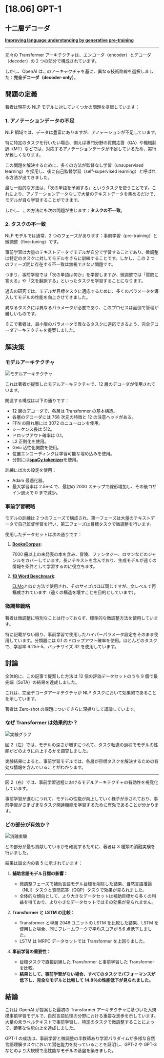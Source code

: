 # [18.06] GPT-1

## 十二層デコーダ

[**Improving language understanding by generative pre-training**](https://cdn.openai.com/research-covers/language-unsupervised/language_understanding_paper.pdf)

---

元々の Transformer アーキテクチャは、エンコーダ（encoder）とデコーダ（decoder）の 2 つの部分で構成されています。

しかし、OpenAI はこのアーキテクチャを基に、異なる技術路線を選択しました：**完全デコーダ（decoder-only）**。

## 問題の定義

著者は現在の NLP モデルに対していくつかの問題を提起しています：

### 1. アノテーションデータの不足

NLP 領域では、データは豊富にありますが、アノテーションが不足しています。

特に特定のタスクを行いたい場合、例えば専門分野の質問応答（QA）や機械翻訳（MT）などでは、対応するアノテーションデータが不足しているため、実行が難しくなります。

この問題を解決するために、多くの方法が監督なし学習（unsupervised learning）を採用し、後に自己監督学習（self-supervised learning）と呼ばれる方法が出てきました。

最も一般的な方法は、「次の単語を予測する」というタスクを使うことです。これにより、アノテーションデータなしで大量のテキストデータを集めるだけで、モデルが自ら学習することができます。

しかし、この方法にも次の問題が生じます：**タスクの不一致**。

### 2. タスクの不一致

NLP モデルでは通常、2 つのフェーズがあります：事前学習（pre-training）と微調整（fine-tuning）です。

事前学習は大量のテキストデータでモデルが自分で学習することであり、微調整は特定のタスクに対してモデルをさらに訓練することです。しかし、この 2 つのフェーズ間に存在する不一致は無視できない問題です。

つまり、事前学習では「次の単語は何か」を学習しますが、微調整では「質問に答える」や「文を翻訳する」といったタスクを学習することになります。

過去の研究では、モデルが目標タスクに適応するために、多くのパラメータを導入してモデルの性能を向上させてきました。

異なるタスクには異なるパラメータが必要であり、このプロセスは面倒で管理が難しいものです。

そこで著者は、最小限のパラメータで異なるタスクに適応できるよう、完全デコーダアーキテクチャを提案しました。

## 解決策

### モデルアーキテクチャ

![モデルアーキテクチャ](./img/img1.jpg)

これは著者が提案したモデルアーキテクチャで、12 層のデコーダが使用されています。

関連する構成は以下の通りです：

- 12 層のデコーダで、各層は Transformer の基本構造。
- 各層のデコーダには 768 次元の特徴と 12 の注意ヘッドがある。
- FFN の隠れ層には 3072 のニューロンを使用。
- シーケンス長は 512。
- ドロップアウト確率は 0.1。
- L2 正則化を使用。
- Gelu 活性化関数を使用。
- 位置エンコーディングは学習可能な埋め込みを使用。
- 分割には[**spaCy tokenizer**](https://spacy.io/api/tokenizer)を使用。

訓練には次の設定を使用：

- Adam 最適化器。
- 最大学習率は 2.5e-4 で、最初の 2000 ステップで線形増加し、その後コサイン退火で 0 まで減少。

### 事前学習戦略

モデルの訓練は 2 つのフェーズで構成され、第一フェーズは大量のテキストデータで自己監督学習を行い、第二フェーズは目標タスクで微調整を行います。

使用したデータセットは次の通りです：

1. [**BooksCorpus**](https://arxiv.org/abs/1506.06724):

   7000 冊以上の未発表の本を含み、冒険、ファンタジー、ロマンなどのジャンルをカバーしています。長いテキストを含んでおり、生成モデルが遠くの情報を条件として学習するのに役立ちます。

2. [**1B Word Benchmark**](https://www.statmt.org/lm-benchmark/):

   [ELMo](https://arxiv.org/abs/1802.05365)と似た方法で使用され、そのサイズはほぼ同じですが、文レベルで再構成されています（遠くの構造を壊すことを目的としています）。

### 微調整戦略

著者は微調整に特別なことは行っておらず、標準的な微調整方法を使用しています。

特に記載がない限り、事前学習で使用したハイパーパラメータ設定をそのまま使用しています。分類器には 0.1 のドロップアウト確率を使用。ほとんどのタスクで、学習率 6.25e-5、バッチサイズ 32 を使用しています。

## 討論

全体的に、この記事で提案した方法は 12 個の評価データセットのうち 9 個で最先端（SoTA）の結果を達成しました。

これは、完全デコーダアーキテクチャが NLP タスクにおいて効果的であることを示しています。

著者は Zero-shot の課題についてさらに深掘りして議論しています。

### なぜ Transformer は効果的か？

![実験グラフ](./img/img2.jpg)

図 2（左）では、モデルの深さが増すにつれて、タスク転送の過程でモデルの性能がどのように向上するかを調査しました。

実験結果によると、事前学習モデルでは、各層が目標タスクを解決するための有効な情報を含んでいることがわかります。

---

図 2（右）では、事前学習過程におけるモデルアーキテクチャの有効性を視覚化しています。

事前学習が進むにつれて、モデルの性能が向上していく様子が示されており、事前学習がさまざまなタスク関連機能を学習するために有効であることが分かります。

### どの部分が有効か？

![消融実験](./img/img3.jpg)

どの部分が最も貢献しているかを確認するために、著者は 3 種類の消融実験を行いました。

結果は論文内の表 5 に示されています：

1. **補助言語モデル目標の影響：**

   - 微調整フェーズで補助言語モデル目標を削除した結果、自然言語推論（NLI）タスクと質問応答（QQP）タスクで効果が見られました。
   - 全体的な傾向として、より大きなデータセットは補助目標から多くの利益を得ており、より小さなデータセットではその効果が見られません。

2. **Transformer と LSTM の比較：**

   - Transformer と単層 2048 ユニットの LSTM を比較した結果、LSTM を使用した場合、同じフレームワークで平均スコアが 5.6 点低下しました。
   - LSTM は MRPC データセットでは Transformer を上回りました。

3. **事前学習の重要性：**

   - 目標タスクで直接訓練した Transformer と事前学習した Transformer を比較。
   - **結果として、事前学習がない場合、すべてのタスクでパフォーマンスが低下し、完全なモデルと比較して 14.8％の性能低下が見られました。**

## 結論

これは OpenAI が提案した最初の Transformer アーキテクチャに基づいた大規模事前学習モデルで、自然言語処理の分野における重要な進歩を示しています。大量の未ラベルテキストで事前学習し、特定のタスクで微調整することによって、顕著な性能向上を達成しました。

GPT-1 の成功は、事前学習と微調整の半教師あり学習パラダイムが多様な自然言語理解タスクにおいて潜在能力を持っていることを証明し、GPT-2 や GPT-3 などのより大規模で高性能なモデルの基盤を築きました。
